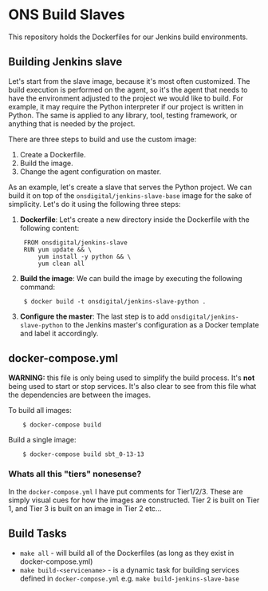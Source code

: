 # ONS Build Slaves


This repository holds the Dockerfiles for our Jenkins build environments.

## Building Jenkins slave
Let's start from the slave image, because it's most often customized. The build execution is performed on the agent, so it's the agent that needs to have the environment adjusted to the project we would like to build. For example, it may require the Python interpreter if our project is written in Python. The same is applied to any library, tool, testing framework, or anything that is needed by the project.


There are three steps to build and use the custom image:
1. Create a Dockerfile.
2. Build the image.
3. Change the agent configuration on master.

As an example, let's create a slave that serves the Python project. We can build it on top of the `onsdigital/jenkins-slave-base` image for the sake of simplicity. Let's do it using the following three steps:

1. **Dockerfile**: Let's create a new directory inside the Dockerfile with the following content:

        FROM onsdigital/jenkins-slave
        RUN yum update && \
            yum install -y python && \
            yum clean all

2. **Build the image**: We can build the image by executing the following command:

        $ docker build -t onsdigital/jenkins-slave-python .

3. **Configure the master**: The last step is to add `onsdigital/jenkins-slave-python` to the Jenkins master's configuration as a Docker template and label it accordingly.


## docker-compose.yml

**WARNING:** this file is only being used to simplify the build process. It's **not** being used to start or stop services. It's also clear to see from this file what the dependencies are between the images.

To build all images:

        $ docker-compose build

Build a single image:

        $ docker-compose build sbt_0-13-13

### Whats all this "tiers" nonesense?

In the `docker-compose.yml` I have put comments for Tier1/2/3. These are simply visual cues for how the images are constructed. Tier 2 is built on Tier 1, and Tier 3 is built on an image in Tier 2 etc...

## Build Tasks

* `make all` - will build all of the Dockerfiles (as long as they exist in docker-compose.yml)
* `make build-<servicename>` - is a dynamic task for building services defined in `docker-compose.yml` e.g. `make build-jenkins-slave-base`


